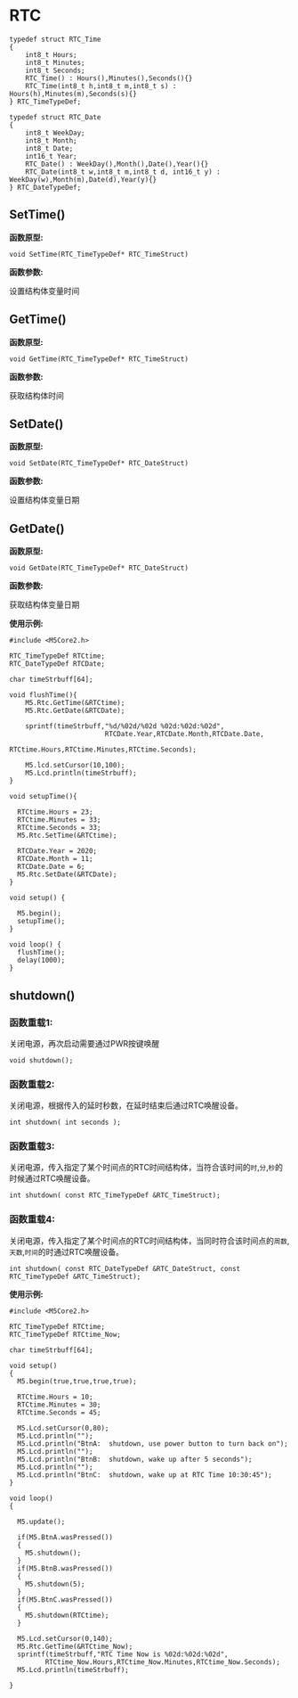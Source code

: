 # RTC

```clike
typedef struct RTC_Time
{
    int8_t Hours;
    int8_t Minutes;
    int8_t Seconds;
    RTC_Time() : Hours(),Minutes(),Seconds(){}
    RTC_Time(int8_t h,int8_t m,int8_t s) : Hours(h),Minutes(m),Seconds(s){}
} RTC_TimeTypeDef;

typedef struct RTC_Date
{
    int8_t WeekDay;
    int8_t Month;
    int8_t Date;
    int16_t Year;
    RTC_Date() : WeekDay(),Month(),Date(),Year(){}
    RTC_Date(int8_t w,int8_t m,int8_t d, int16_t y) : WeekDay(w),Month(m),Date(d),Year(y){}
} RTC_DateTypeDef;
```

## SetTime()

**函数原型:**

`void SetTime(RTC_TimeTypeDef* RTC_TimeStruct)`

**函数参数:**

设置结构体变量时间

## GetTime()

**函数原型:**

`void GetTime(RTC_TimeTypeDef* RTC_TimeStruct)`

**函数参数:**

获取结构体时间

## SetDate()

**函数原型:**

`void SetDate(RTC_TimeTypeDef* RTC_DateStruct)`

**函数参数:**

设置结构体变量日期

## GetDate()

**函数原型:**

`void GetDate(RTC_TimeTypeDef* RTC_DateStruct)`

**函数参数:**

获取结构体变量日期

**使用示例:**

```clike
#include <M5Core2.h>

RTC_TimeTypeDef RTCtime;
RTC_DateTypeDef RTCDate;

char timeStrbuff[64];

void flushTime(){
    M5.Rtc.GetTime(&RTCtime);
    M5.Rtc.GetDate(&RTCDate);
    
    sprintf(timeStrbuff,"%d/%02d/%02d %02d:%02d:%02d",
                        RTCDate.Year,RTCDate.Month,RTCDate.Date,
                        RTCtime.Hours,RTCtime.Minutes,RTCtime.Seconds);
                                         
    M5.lcd.setCursor(10,100);
    M5.Lcd.println(timeStrbuff);
}

void setupTime(){
  
  RTCtime.Hours = 23;
  RTCtime.Minutes = 33;
  RTCtime.Seconds = 33;
  M5.Rtc.SetTime(&RTCtime);
  
  RTCDate.Year = 2020;
  RTCDate.Month = 11;
  RTCDate.Date = 6;
  M5.Rtc.SetDate(&RTCDate);
}

void setup() {

  M5.begin();
  setupTime();
}

void loop() {
  flushTime();
  delay(1000);
}
```


## shutdown()

### 函数重载1:

关闭电源，再次启动需要通过PWR按键唤醒

`void shutdown();`

### 函数重载2:

关闭电源，根据传入的延时秒数，在延时结束后通过RTC唤醒设备。

`int shutdown( int seconds );`

### 函数重载3:

关闭电源，传入指定了某个时间点的RTC时间结构体，当符合该时间的`时`,`分`,`秒`的时候通过RTC唤醒设备。

`int shutdown( const RTC_TimeTypeDef &RTC_TimeStruct);`

### 函数重载4:

关闭电源，传入指定了某个时间点的RTC时间结构体，当同时符合该时间点的`周数`,`天数`,`时间`的时通过RTC唤醒设备。

`int shutdown( const RTC_DateTypeDef &RTC_DateStruct, const RTC_TimeTypeDef &RTC_TimeStruct);`


**使用示例:**

```clike
#include <M5Core2.h>

RTC_TimeTypeDef RTCtime;
RTC_TimeTypeDef RTCtime_Now;

char timeStrbuff[64];

void setup()
{
  M5.begin(true,true,true,true);

  RTCtime.Hours = 10;
  RTCtime.Minutes = 30;
  RTCtime.Seconds = 45;

  M5.Lcd.setCursor(0,80);
  M5.Lcd.println("");
  M5.Lcd.println("BtnA:  shutdown, use power button to turn back on");
  M5.Lcd.println("");
  M5.Lcd.println("BtnB:  shutdown, wake up after 5 seconds");
  M5.Lcd.println("");
  M5.Lcd.println("BtnC:  shutdown, wake up at RTC Time 10:30:45");
}

void loop()
{

  M5.update();

  if(M5.BtnA.wasPressed())
  { 
    M5.shutdown();
  }
  if(M5.BtnB.wasPressed())
  {
    M5.shutdown(5);
  }
  if(M5.BtnC.wasPressed())
  {
    M5.shutdown(RTCtime);
  }

  M5.Lcd.setCursor(0,140);
  M5.Rtc.GetTime(&RTCtime_Now);
  sprintf(timeStrbuff,"RTC Time Now is %02d:%02d:%02d",
         RTCtime_Now.Hours,RTCtime_Now.Minutes,RTCtime_Now.Seconds);
  M5.Lcd.println(timeStrbuff);

}

```